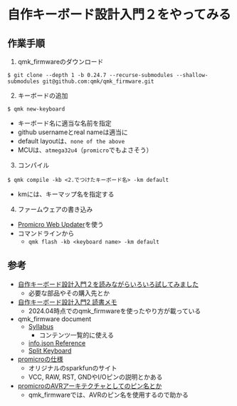 # 自作キーボード設計入門２をやってみる
## 作業手順
1. qmk_firmwareのダウンロード
```
$ git clone --depth 1 -b 0.24.7 --recurse-submodules --shallow-submodules git@github.com:qmk/qmk_firmware.git
```

2. キーボードの追加
```
$ qmk new-keyboard
```
- キーボード名に適当な名前を指定
- github usernameとreal nameは適当に
- default layoutは、`none of the above`
- MCUは、`atmega32u4`（`promicro`でもよさそう）

3. コンパイル
```
$ qmk compile -kb <2.でつけたキーボード名> -km default
```
- kmには、キーマップ名を指定する

4. ファームウェアの書き込み
- [Promicro Web Updater](https://sekigon-gonnoc.github.io/promicro-web-updater/index.html)を使う
- コマンドラインから
    - `qmk flash -kb <keyboard name> -km default`

## 参考
- [自作キーボード設計入門２を読みながらいろいろ試してみました](https://www.eisbahn.jp/yoichiro/2020/10/self_made_keyboard_design_book_2.html)
    - 必要な部品やその購入先とか
- [自作キーボード設計入門2 読書メモ](https://zenn.dev/goropikari/scraps/f973aceaa5cf37)
    - 2024.04時点でのqmk_firmwareを使ったやり方が載っている
- qmk_firmware document
    - [Syllabus](https://docs.qmk.fm/#/syllabus)
        - コンテンツ一覧的に使える
    - [info.json Reference](https://docs.qmk.fm/#/reference_info_json)
    - [Split Keyboard](https://docs.qmk.fm/#/feature_split_keyboard)
- [promicroの仕様](https://learn.sparkfun.com/tutorials/pro-micro--fio-v3-hookup-guide/hardware-overview-pro-micro)
    - オリジナルのsparkfunのサイト
    - VCC, RAW, RST, GNDやI/Oピンの説明とかある
- [promicroのAVRアーキテクチャとしてのピン名とか](https://golem.hu/article/pro-micro-pinout/)
    - qmk_firmwareでは、AVRのピン名を使用するので助かる
